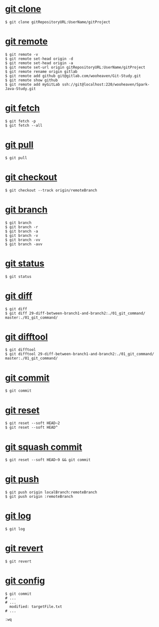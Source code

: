 # [git clone](01_git_command/01_git_clone.md)
```{bash}
$ git clone gitRepositoryURL:UserName/gitProject
```

# [git remote](01_git_command/02_git_remote.md)
```{bash}
$ git remote -v
$ git remote set-head origin -d
$ git remote set-head origin -a
$ git remote set-url origin gitRepositoryURL:UserName/gitProject
$ git remote rename origin gitlab
$ git remote add github git@gitlab.com/wooheaven/Git-Study.git
$ git remote show github
$ git remote add myGitLab ssh://git@localhost:220/wooheaven/Spark-Java-Study.git
```

# [git fetch](01_git_command/03_git_fetch.md)
```{bash}
$ git fetch -p
$ git fetch --all
```

# [git pull](01_git_command/04_git_pull.md)
```{bash}
$ git pull
```

# [git checkout](01_git_command/05_git_checkout.md)
```{bash}
$ git checkout --track origin/remoteBranch
```

# [git branch](01_git_command/06_git_branch.md)
```{bash}
$ git branch
$ git branch -r
$ git branch -a
$ git branch -v
$ git branch -vv
$ git branch -avv
```

# [git status](01_git_command/07_git_status.md)
```{bash}
$ git status
```

# [git diff](01_git_command/08_git_diff.md)
```{bash}
$ git diff
$ git diff 29-diff-between-branch1-and-branch2:./01_git_command/ master:./01_git_command/
```

# [git difftool](01_git_command/09_git_difftool.md)
```{bash}
$ git difftool
$ git difftool 29-diff-between-branch1-and-branch2:./01_git_command/ master:./01_git_command/
```

# [git commit](01_git_command/10_git_commit.md)
```{bash}
$ git commit
```

# [git reset](01_git_command/11_git_reset_soft.md)
```{bash}
$ git reset --soft HEAD~2
$ git reset --soft HEAD^
```

# [git squash commit](01_git_command/12_git_squash_commit.md)
```{bash}
$ git reset --soft HEAD~9 && git commit
```

# [git push](01_git_command/13_git_push.md)
```{bash}
$ git push origin localBranch:remoteBranch
$ git push origin :remoteBranch
```

# [git log](01_git_command/14_git_log.md)
```{bash}
$ git log
```

# [git revert](01_git_command/15_git_revert.md)
```{bash}
$ git revert
```

# [git config](01_git_command/16_git_config.md)
```{bash}
$ git commit
# ...
# ...
  modified: targetFile.txt
# ...

:wq
```

